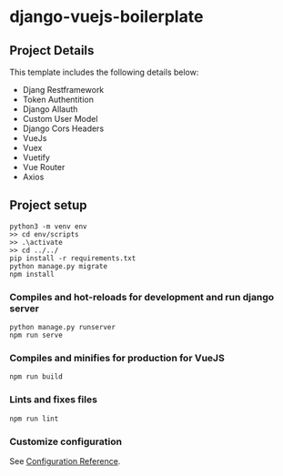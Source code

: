 # django-vuejs-boilerplate

## Project Details
This template includes the following details below:

* Djang Restframework
* Token Authentition
* Django Allauth
* Custom User Model
* Django Cors Headers
* VueJs
* Vuex
* Vuetify
* Vue Router
* Axios

## Project setup
```
python3 -m venv env
>> cd env/scripts
>> .\activate
>> cd ../../
pip install -r requirements.txt
python manage.py migrate
npm install
```

### Compiles and hot-reloads for development and run django server
```
python manage.py runserver
npm run serve
```

### Compiles and minifies for production for VueJS
```
npm run build
```

### Lints and fixes files
```
npm run lint
```

### Customize configuration
See [Configuration Reference](https://cli.vuejs.org/config/).
